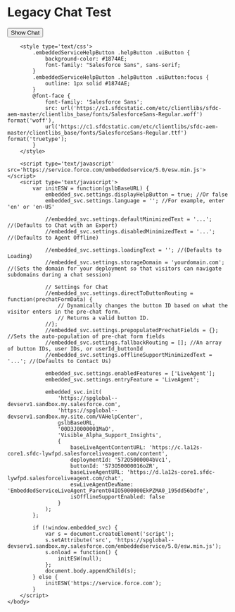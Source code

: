 <html>
    <head>
    </head>
    <body>
        <h1>
        Legacy Chat Test
        </h1>
        <button onclick="showChat()">Show Chat</button>   
	    
        <style type='text/css'>
            .embeddedServiceHelpButton .helpButton .uiButton {
                background-color: #1874AE;
                font-family: "Salesforce Sans", sans-serif;
            }
            .embeddedServiceHelpButton .helpButton .uiButton:focus {
                outline: 1px solid #1874AE;
            }
            @font-face {
                font-family: 'Salesforce Sans';
                src: url('https://c1.sfdcstatic.com/etc/clientlibs/sfdc-aem-master/clientlibs_base/fonts/SalesforceSans-Regular.woff') format('woff'),
                url('https://c1.sfdcstatic.com/etc/clientlibs/sfdc-aem-master/clientlibs_base/fonts/SalesforceSans-Regular.ttf') format('truetype');
            }
        </style>
	
        <script type='text/javascript' src='https://service.force.com/embeddedservice/5.0/esw.min.js'></script>
        <script type='text/javascript'>
            var initESW = function(gslbBaseURL) {
                embedded_svc.settings.displayHelpButton = true; //Or false
                embedded_svc.settings.language = ''; //For example, enter 'en' or 'en-US'
        
                //embedded_svc.settings.defaultMinimizedText = '...'; //(Defaults to Chat with an Expert)
                //embedded_svc.settings.disabledMinimizedText = '...'; //(Defaults to Agent Offline)
        
                //embedded_svc.settings.loadingText = ''; //(Defaults to Loading)
                //embedded_svc.settings.storageDomain = 'yourdomain.com'; //(Sets the domain for your deployment so that visitors can navigate subdomains during a chat session)
        
                // Settings for Chat
                //embedded_svc.settings.directToButtonRouting = function(prechatFormData) {
                    // Dynamically changes the button ID based on what the visitor enters in the pre-chat form.
                    // Returns a valid button ID.
                //};
                //embedded_svc.settings.prepopulatedPrechatFields = {}; //Sets the auto-population of pre-chat form fields
                //embedded_svc.settings.fallbackRouting = []; //An array of button IDs, user IDs, or userId_buttonId
                //embedded_svc.settings.offlineSupportMinimizedText = '...'; //(Defaults to Contact Us)
		
                embedded_svc.settings.enabledFeatures = ['LiveAgent'];
                embedded_svc.settings.entryFeature = 'LiveAgent';
        
                embedded_svc.init(
                    'https://spglobal--devserv1.sandbox.my.salesforce.com',
                    'https://spglobal--devserv1.sandbox.my.site.com/VAHelpCenter',
                    gslbBaseURL,
                    '00D3J0000001MaO',
                    'Visible_Alpha_Support_Insights',
                    {
                        baseLiveAgentContentURL: 'https://c.la12s-core1.sfdc-lywfpd.salesforceliveagent.com/content',
                        deploymentId: '572O5000004bVc1',
                        buttonId: '573O50000016oZR',
                        baseLiveAgentURL: 'https://d.la12s-core1.sfdc-lywfpd.salesforceliveagent.com/chat',
                        eswLiveAgentDevName: 'EmbeddedServiceLiveAgent_Parent04IO5000000EkPZMA0_195dd56bdfe',
                        isOfflineSupportEnabled: false
                    }
                );
            };
        
            if (!window.embedded_svc) {
                var s = document.createElement('script');
                s.setAttribute('src', 'https://spglobal--devserv1.sandbox.my.salesforce.com/embeddedservice/5.0/esw.min.js');
                s.onload = function() {
                    initESW(null);
                };
                document.body.appendChild(s);
            } else {
                initESW('https://service.force.com');
            }
        </script>
    </body>
</html>
